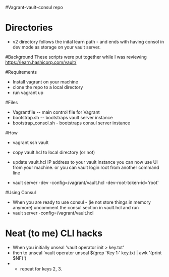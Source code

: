 #Vagrant-vault-consul repo
# Directories
- v2 directory follows the inital learn path - and ends with having consol in dev mode as storage on your vault server.

#Background
These scripts were put together while I was reviewing https://learn.hashicorp.com/vault/

#Requirements
- Install vagrant on your machine
- clone the repo to a local directory
- run vagrant up

#Files
- Vagrantfile -- main control file for Vagrant
- bootstrap.sh -- bootstraps vault server instance
- bootstrap_consol.sh - bootstraps consul server instance

#How
- vagrant ssh vault
- copy vault.hcl to local directory (or not)
- update vault.hcl IP address to your vault instance
you can now use UI from your machine.  or you can vault login root from another command line

- vault server -dev -config=/vagrant/vault.hcl -dev-root-token-id='root'  

#Using Consul
- When you are ready to use consul - (ie not store things in memory anymore) uncomment the consul section in vault.hcl and run
- vault server -config=/vagrant/vault.hcl

# Neat (to me) CLI hacks
- When you initially unseal 'vault operator init > key.txt'
- then to unseal 'vault operator unseal $(grep 'Key 1:' key.txt | awk '{print $NF}') 
- - repeat for keys 2, 3.



 
